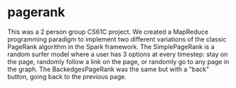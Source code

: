 # pagerank
This was a 2 person group CS61C project. We created a MapReduce programming paradigm to implement two different variations of the classic PageRank algorithm in the Spark framework. The SimplePageRank is a random surfer model where a user has 3 options at every timestep: stay on the page, randomly follow a link on the page, or randomly go to any page in the graph. The BackedgesPageRank was the same but with a "back" button, going back to the previous page.
